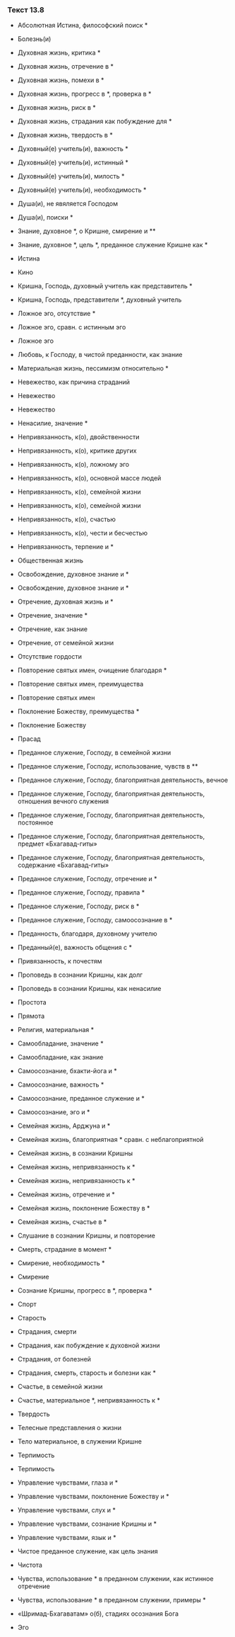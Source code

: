 ### Текст 13.8

- Абсолютная Истина, философский поиск *

- Болезнь(и)

- Духовная жизнь, критика *

- Духовная жизнь, отречение в *

- Духовная жизнь, помехи в *

- Духовная жизнь, прогресс в *, проверка в *

- Духовная жизнь, риск в *

- Духовная жизнь, страдания как побуждение для *

- Духовная жизнь, твердость в *

- Духовный(е) учитель(и), важность *

- Духовный(е) учитель(и), истинный *

- Духовный(е) учитель(и), милость *

- Духовный(е) учитель(и), необходимость *

- Душа(и), не явяляется Господом

- Душа(и), поиски *

- Знание, духовное *, о Кришне, смирение и **

- Знание, духовное *, цель *, преданное служение Кришне как *

- Истина

- Кино

- Кришна, Господь, духовный учитель как представитель *

- Кришна, Господь, представители *, духовный учитель

- Ложное эго, отсутствие *

- Ложное эго, сравн. с истинным эго

- Ложное эго

- Любовь, к Господу, в чистой преданности, как знание

- Материальная жизнь, пессимизм относительно *

- Невежество, как причина страданий

- Невежество

- Невежество

- Ненасилие, значение *

- Непривязанность, к(о), двойственности

- Непривязанность, к(о), критике других

- Непривязанность, к(о), ложному эго

- Непривязанность, к(о), основной массе людей

- Непривязанность, к(о), семейной жизни

- Непривязанность, к(о), семейной жизни

- Непривязанность, к(о), счастью

- Непривязанность, к(о), чести и бесчестью

- Непривязанность, терпение и *

- Общественная жизнь

- Освобождение, духовное знание и *

- Освобождение, духовное знание и *

- Отречение, духовная жизнь и *

- Отречение, значение *

- Отречение, как знание

- Отречение, от семейной жизни

- Отсутствие гордости

- Повторение святых имен, очищение благодаря *

- Повторение святых имен, преимущества

- Повторение святых имен

- Поклонение Божеству, преимущества *

- Поклонение Божеству

- Прасад

- Преданное служение, Господу, в семейной жизни

- Преданное служение, Господу, использование, чувств в **

- Преданное служение, Господу, благоприятная деятельность, вечное

- Преданное служение, Господу, благоприятная деятельность, отношения вечного служения

- Преданное служение, Господу, благоприятная деятельность, постоянное

- Преданное служение, Господу, благоприятная деятельность, предмет «Бхагавад-гиты»

- Преданное служение, Господу, благоприятная деятельность, содержание «Бхагавад-гиты»

- Преданное служение, Господу, отречение и *

- Преданное служение, Господу, правила *

- Преданное служение, Господу, риск в *

- Преданное служение, Господу, самоосознание в *

- Преданность, благодаря, духовному учителю

- Преданный(е), важность общения с *

- Привязанность, к почестям

- Проповедь в сознании Кришны, как долг

- Проповедь в сознании Кришны, как ненасилие

- Простота

- Прямота

- Религия, материальная *

- Самообладание, значение *

- Самообладание, как знание

- Самоосознание, бхакти-йога и *

- Самоосознание, важность *

- Самоосознание, преданное служение и *

- Самоосознание, эго и *

- Семейная жизнь, Арджуна и *

- Семейная жизнь, благоприятная * сравн. с неблагоприятной

- Семейная жизнь, в сознании Кришны

- Семейная жизнь, непривязанность к *

- Семейная жизнь, непривязанность к *

- Семейная жизнь, отречение и *

- Семейная жизнь, поклонение Божеству в *

- Семейная жизнь, счастье в *

- Слушание в сознании Кришны, и повторение

- Смерть, страдание в момент *

- Смирение, необходимость *

- Смирение

- Сознание Кришны, прогресс в *, проверка *

- Спорт

- Старость

- Страдания, смерти

- Страдания, как побуждение к духовной жизни

- Страдания, от болезней

- Страдания, смерть, старость и болезни как *

- Счастье, в семейной жизни

- Счастье, материальное *, непривязанность к *

- Твердость

- Телесные представления о жизни

- Тело материальное, в служении Кришне

- Терпимость

- Терпимость

- Управление чувствами, глаза и *

- Управление чувствами, поклонение Божеству и *

- Управление чувствами, слух и *

- Управление чувствами, сознание Кришны и *

- Управление чувствами, язык и *

- Чистое преданное служение, как цель знания

- Чистота

- Чувства, использование * в преданном служении, как истинное отречение

- Чувства, использование * в преданном служении, примеры *

- «Шримад-Бхагаватам» о(б), стадиях осознания Бога

- Эго
	
